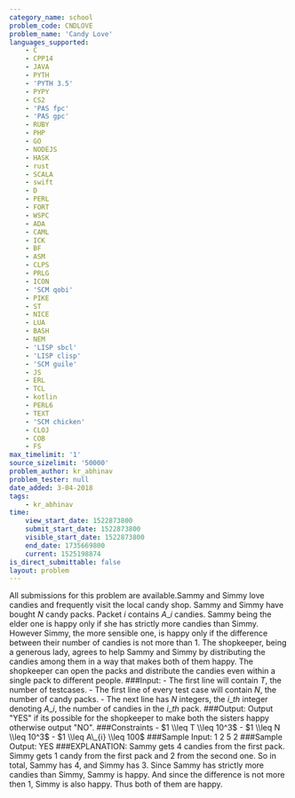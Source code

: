 ```yaml
---
category_name: school
problem_code: CNDLOVE
problem_name: 'Candy Love'
languages_supported:
    - C
    - CPP14
    - JAVA
    - PYTH
    - 'PYTH 3.5'
    - PYPY
    - CS2
    - 'PAS fpc'
    - 'PAS gpc'
    - RUBY
    - PHP
    - GO
    - NODEJS
    - HASK
    - rust
    - SCALA
    - swift
    - D
    - PERL
    - FORT
    - WSPC
    - ADA
    - CAML
    - ICK
    - BF
    - ASM
    - CLPS
    - PRLG
    - ICON
    - 'SCM qobi'
    - PIKE
    - ST
    - NICE
    - LUA
    - BASH
    - NEM
    - 'LISP sbcl'
    - 'LISP clisp'
    - 'SCM guile'
    - JS
    - ERL
    - TCL
    - kotlin
    - PERL6
    - TEXT
    - 'SCM chicken'
    - CLOJ
    - COB
    - FS
max_timelimit: '1'
source_sizelimit: '50000'
problem_author: kr_abhinav
problem_tester: null
date_added: 3-04-2018
tags:
    - kr_abhinav
time:
    view_start_date: 1522873800
    submit_start_date: 1522873800
    visible_start_date: 1522873800
    end_date: 1735669800
    current: 1525198874
is_direct_submittable: false
layout: problem
---
```

All submissions for this problem are available.Sammy and Simmy love candies and frequently visit the local candy shop. Sammy and Simmy have bought $N$ candy packs. Packet $i$ contains $A\_{i}$ candies. Sammy being the elder one is happy only if she has strictly more candies than Simmy. However Simmy, the more sensible one, is happy only if the difference between their number of candies is not more than $1$. The shopkeeper, being a generous lady, agrees to help Sammy and Simmy by distributing the candies among them in a way that makes both of them happy. The shopkeeper can open the packs and distribute the candies even within a single pack to different people. ###Input: - The first line will contain $T$, the number of testcases. - The first line of every test case will contain $N$, the number of candy packs. - The next line has $N$ integers, the $i\_{th}$ integer denoting $A\_{i}$, the number of candies in the $i\_{th}$ pack. ###Output: Output "YES" if its possible for the shopkeeper to make both the sisters happy otherwise output "NO". ###Constraints - $1 \\leq T \\leq 10^3$ - $1 \\leq N \\leq 10^3$ - $1 \\leq A\_{i} \\leq 100$ ###Sample Input: 1 2 5 2 ###Sample Output: YES ###EXPLANATION: Sammy gets 4 candies from the first pack. Simmy gets 1 candy from the first pack and 2 from the second one. So in total, Sammy has 4, and Simmy has 3. Since Sammy has strictly more candies than Simmy, Sammy is happy. And since the difference is not more then 1, Simmy is also happy. Thus both of them are happy.
